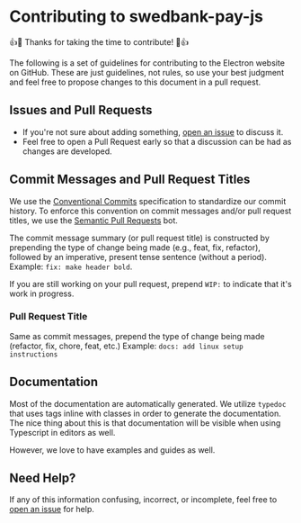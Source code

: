 # Contributing to swedbank-pay-js

:+1::tada: Thanks for taking the time to contribute! :tada::+1:

The following is a set of guidelines for contributing to the Electron website
on GitHub. These are just guidelines, not rules, so use your best judgment and
feel free to propose changes to this document in a pull request.

## Issues and Pull Requests

* If you're not sure about adding something, [open an issue](https://github.com/bjerkio/swedbank-pay-js/issues/new) to discuss it.
* Feel free to open a Pull Request early so that a discussion can be had as changes are developed.

## Commit Messages and Pull Request Titles

We use the [Conventional Commits](https://www.conventionalcommits.org/en/v1.0.0/) specification to standardize our commit history. To enforce this convention on commit messages and/or pull request titles, we use the [Semantic Pull Requests](https://github.com/probot/semantic-pull-requests) bot.

The commit message summary (or pull request title) is constructed by prepending the type of change being made (e.g., feat, fix, refactor), followed by an imperative, present tense sentence (without a period).
Example: `fix: make header bold`.

If you are still working on your pull request, prepend `WIP:` to indicate that it's work in progress.

### Pull Request Title

Same as commit messages, prepend the type of change being made (refactor, fix, chore, feat, etc.)
Example: `docs: add linux setup instructions`

## Documentation

Most of the documentation are automatically generated. We utilize `typedoc` that uses tags inline
with classes in order to generate the documentation.
The nice thing about this is that documentation will be visible
when using Typescript in editors as well.

However, we love to have examples and guides as well.

## Need Help?

If any of this information confusing, incorrect, or incomplete, feel free to
[open an issue](https://github.com/bjerkio/swedbank-pay-js/issues/new)
for help.
